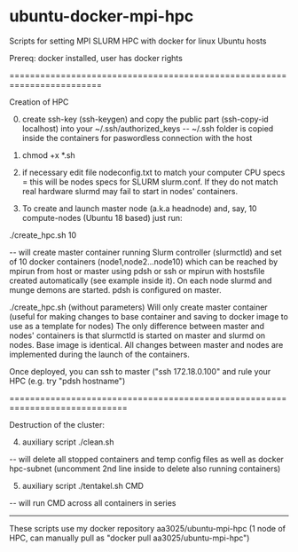 # ubuntu-docker-mpi-hpc
Scripts for setting MPI SLURM HPC with docker for linux Ubuntu hosts

Prereq: docker installed, user has docker rights

========================================================================

Creation of HPC

0) create ssh-key (ssh-keygen) and copy the public part (ssh-copy-id localhost)  into your ~/.ssh/authorized_keys -- ~/.ssh folder is copied inside the containers for paswordless connection with the host

1) chmod +x *.sh

2) if necessary edit file nodeconfig.txt to match your computer CPU specs = this will be nodes specs for SLURM slurm.conf. If they do not match real hardware slurmd may fail to start in nodes' containers.

3) To create and launch master node (a.k.a headnode) and, say, 10 compute-nodes (Ubuntu 18 based) just run:

./create_hpc.sh 10

-- will create master container running Slurm controller (slurmctld) and set of 10 docker containers (node1,node2...node10) which can be reached by mpirun from host or master using pdsh or ssh or mpirun with hostsfile created automatically (see example inside it). On each node slurmd and munge demons are started. pdsh is configured on master.

./create_hpc.sh (without parameters)
Will only create master container (useful for making changes to base container and saving to docker image to use as a template for nodes)
The only difference between master and nodes' containers is that slurmctld is started on master and slurmd on nodes. Base image is identical. All changes between master and nodes are implemented during the launch of the containers.

Once deployed, you can ssh to master ("ssh 172.18.0.100" and rule your HPC (e.g. try "pdsh hostname")

=============================================================================

Destruction of the cluster:

4) auxiliary script ./clean.sh 

-- will delete all stopped containers and temp config files as well as docker hpc-subnet (uncomment 2nd line inside to delete also running containers)

5) auxiliary script
./tentakel.sh CMD

-- will run CMD across all containers in series

--------------------------
These scripts use my docker repository aa3025/ubuntu-mpi-hpc (1 node of HPC, can manually pull as "docker pull aa3025/ubuntu-mpi-hpc")
